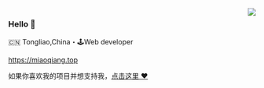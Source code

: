 <img align="right" src="https://github-readme-stats.vercel.app/api?username=china-miaoqiang&show_icons=true&icon_color=805AD5&text_color=718096&bg_color=ffffff&hide_title=true" />

### Hello 👋

🇨🇳 Tongliao,China・🕹Web developer

https://miaoqiang.top

如果你喜欢我的项目并想支持我，[点击这里 :heart:](https://github.com/sponsors/china-miaoqiang)
